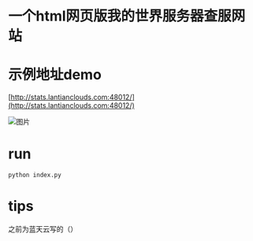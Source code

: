 # 一个html网页版我的世界服务器查服网站

# 示例地址demo

[http://stats.lantianclouds.com:48012/](http://stats.lantianclouds.com:48012/)

![图片](https://www.minebbs.com/attachments/1678589112045-png.43963/)
# run
```
python index.py
```

# tips

之前为蓝天云写的（）
